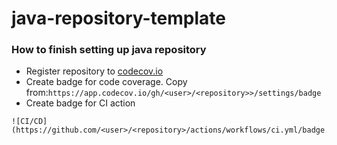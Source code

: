 # java-repository-template

### How to finish setting up java repository

* Register repository to [codecov.io](https://app.codecov.io/)
* Create badge for code coverage. Copy from:`https://app.codecov.io/gh/<user>/<repository>>/settings/badge`
* Create badge for CI action 
```
![CI/CD](https://github.com/<user>/<repository>/actions/workflows/ci.yml/badge.svg)
```